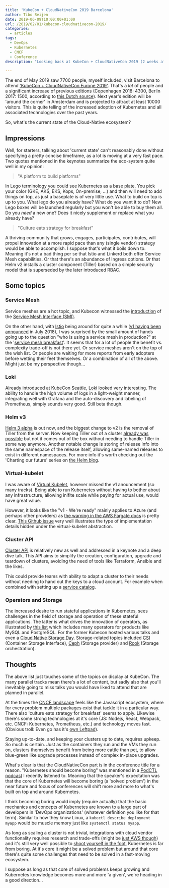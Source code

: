 ```yaml
---
title: 'KubeCon + CloudNativeCon 2019 Barcelona'
author: Tibo Beijen
date: 2019-06-09T10:00:00+01:00
url: /2019/02/01/kubecon-cloudnativecon-2019/
categories:
  - articles
tags:
  - DevOps
  - Kubernetes
  - CNCF
  - Conference
description: "Looking back at KubeCon + CloudNativeCon 2019 (2 weeks after the fact)."

---
```

The end of May 2019 saw 7700 people, myself included, visit Barcelona to attend ['KubeCon + CloudNativeCon Europe 2019'](https://kccnceu19.sched.com/). That's a *lot* of people and a significant increase of previous editions (Copenhagen 2018: 4300, Berlin 2017: 1500, according to [this Dutch source](https://www.computable.nl/artikel/nieuws/cloud-computing/6668953/250449/kubecon-conferentie-komt-in-2020-naar-amsterdam.html)). Next year's edition will be 'around the corner' in Amsterdam and is projected to attract at least 10000 visitors. This is quite telling of the increased adoption of Kubernetes and all associated technologies over the past years.

So, what's the current state of the Cloud-Native ecosystem?

## Impressions

Well, for starters, talking about 'current state' can't reasonably done without specifying a pretty concise timeframe, as a lot is moving at a very fast pace. Two quotes mentioned in the keynotes summarize the eco-system quite well in my opinion:

> "A platform to build platforms"

In Lego terminology you could see Kubernetes as a base plate. You pick your color (GKE, AKS, EKS, Kops, On-premise, ...) and then will need to add things on top, as just a baseplate is of very little use. What to build on top is up to you. What lego do you already have? What do you want it to do? New Lego boxes will be launched regularly but you won't be able to buy them all. Do you _need_ a new one? Does it nicely supplement or replace what you already have?

> "Culture eats strategy for breakfast"

A thriving community that grows, engages, participates, contributes, will propel innovation at a more rapid pace than any (single vendor) strategy would be able to accomplish. I suppose that's what it boils down to. Meaning it's not a bad thing per se that Istio and Linkerd both offer Service Mesh capabilities. Or that there's an abundance of Ingress options. Or that Helm v2 installs a cluster component (Tiller) based on a simple security model that is superseded by the later introduced RBAC.

## Some topics

### Service Mesh

Service meshes are a hot topic, and Kubecon witnessed the [introduction](https://cloudblogs.microsoft.com/opensource/2019/05/21/service-mesh-interface-smi-release/) of the [Service Mesh Interface (SMI)](https://smi-spec.io/). 

On the other hand, with [Istio](https://istio.io) being around for quite a while ([v1 having been announced](https://istio.io/blog/2018/announcing-1.0/) in July 2018), I was surprised by the small amount of hands going up to the question "who is using a service mesh in production?" at the '[service mesh breakfast](https://kccnceu19.sched.com/event/NxQW/the-new-stack-pancake-breakfast-sponsored-by-vmware)'. It seems that for a lot of people the benefit vs. complexity trade-off is not there yet. Or service meshes aren't on the top of the wish list. Or people are waiting for more reports from early adopters before wetting their feet themselves. Or a combination of all of the above. Might just be my perspective though...

### Loki

Already introduced at KubeCon Seattle, [Loki](https://grafana.com/loki) looked very interesting. The ability to handle the high volume of logs in a light-weight manner, integrating well with Grafana and the auto-discovery and labeling of Prometheus, simply sounds very good. Still beta though.

### Helm v3

[Helm 3 alpha](https://v3.helm.sh/) is out now, and the biggest change to v2 is the removal of Tiller from the server. Now keeping Tiller out of a cluster [already was possible](https://rimusz.net/tillerless-helm) but not it comes out of the box without needing to handle Tiller in some way anymore. Another notable change is storing of release info into the same namespace of the release itself, allowing same-named releases to exist in different namespaces. For more info it's worth checking out the 'Charting our future' series on [the Helm blog](https://helm.sh/blog/helm-3-preview-pt7/).

### Virtual-kubelet

I was aware of [Virtual Kubelet](https://virtual-kubelet.io/), however missed the v1 anouncement (so many tracks).  Being able to run Kubernetes without having to bother about any infrastructure, allowing inifite scale while paying for actual use, would have great value. 

However, it looks like the "v1 - We're ready" mainly applies to Azure (and perhaps other providers) as [the warning in the AWS Fargate docs](https://github.com/virtual-kubelet/virtual-kubelet/tree/master/providers/aws#aws-fargate-virtual-kubelet-provider) is pretty clear. [This Github issue](https://github.com/virtual-kubelet/virtual-kubelet/issues/185#issuecomment-452542691) very well illustrates the type of implementation details hidden under the virtual-kubelet abstraction.

### Cluster API

[Cluster API](https://blogs.vmware.com/cloudnative/2019/03/14/what-and-why-of-cluster-api/) is relatively new as well and addressed in a keynote and a deep dive talk. This API aims to simplify the creation, configuration, upgrade and teardown of clusters, avoiding the need of tools like Terraform, Ansible and the likes.

This could provide teams with ability to adapt a cluster to their needs without needing to hand out the keys to a cloud account. For example when combined with setting up a [service catalog](https://aws.amazon.com/blogs/opensource/kubernetes-service-catalog-aws-service-broker-on-eks/).

### Operators and Storage

The increased desire to run stateful applications in Kubernetes, sees challenges in the field of storage and operation of these stateful applications. The latter is what drives the innovation of operators, as illustrated by [this list](https://github.com/operator-framework/awesome-operators) which includes many operators for products like MySQL and PostgreSQL. For the former Kubecon hosted various talks and even a [Cloud Native Storage Day](https://kccnceu19.sched.com/event/MRwO/cloud-native-storage-day-hosted-by-cloud-native-storage-ecosystem-additional-registration-fee-required). Storage-related topics included [CSI](https://kubernetes-csi.github.io/docs/) (Container Storage Interface), [Ceph](https://ceph.com/ceph-storage/) (Storage provider) and [Rook](https://rook.io/) (Storage orchestration).

## Thoughts

The above list just touches some of the topics on display at KubeCon. The many parallel tracks mean there's a lot of content, but sadly also that you'll inevitably going to miss talks you would have liked to attend that are planned in parallel.

At the times the [CNCF landscape](https://landscape.cncf.io/) feels like the Javascript ecosystem, where for every problem multiple packages exist that tackle it in a particular way. There also 'culture eats strategy for breakfast' seems to apply. Likewise there's some strong technologies at it's core (JS: Nodejs, React, Webpack, etc. CNCF: Kubernetes, Prometheus, etc.) and technology moves fast. (Obvious troll: Even go has it's [own Leftpad](https://github.com/keltia/leftpad)).

Staying up-to-date, and keeping your clusters up to date, requires upkeep. So much is certain. Just as the containers they run and the VMs they run on, clusters themselves benefit from being more cattle than pet, to allow blue-green like upgrade processes instead of complex in-place upgrades.

What's clear is that the CloudNativeCon part is in the conference title for a reason. "Kubernetes should become boring" was mentioned in a [PodCTL podcast](https://www.buzzsprout.com/110399/1190219) I recently listened to. Meaning that the speaker's expectation was that the core of Kubernetes will become boring (a 'solved problem') in the near future and focus of conferences will shift more and more to what's built on top and around Kubernetes.

I think becoming boring would imply (require actually) that the basic mechanics and concepts of Kubernetes are known to a large part of developers in 'DevOps organizations' (whatever definition you like for that term). Similar to how they know Linux, a `kubectl describe deployment myapp` would be muscle memory just like `systemctl status myapp`. 

As long as scaling a cluster is not trivial, integrations with cloud vendor functionality requires research and trade-offs (might be [just AWS though](https://github.com/aws/containers-roadmap/issues/23)) and it's still very well possible to [shoot yourself in the foot](https://static.sched.com/hosted_files/kccnceu19/8d/10%20Ways%20to%20Shoot%20Yourself%20in%20the%20Foot%20with%20Kubernetes%2C%20%239%20Will%20Surprise%20You%21.pdf), Kubernetes is far from boring. At it's core it might be a solved problem but around that core there's quite some challenges that need to be solved in a fast-moving ecosystem. 

I suppose as long as that core of solved problems keeps growing and Kubernetes knowledge becomes more and more 'a given', we're heading in a good direction... 


